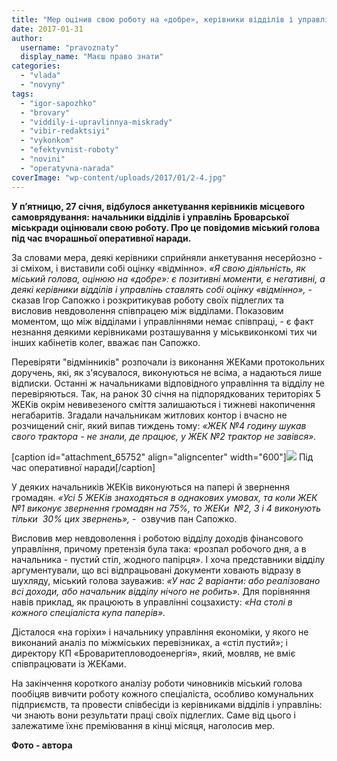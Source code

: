 ```yaml
---
title: "Мер оцінив свою роботу на «добре», керівники відділів і управлінь – на «відмінно»"
date: 2017-01-31
author: 
  username: "pravoznaty"
  display_name: "Маєш право знати"
categories: 
  - "vlada"
  - "novyny"
tags: 
  - "igor-sapozhko"
  - "brovary"
  - "viddily-i-upravlinnya-miskrady"
  - "vibir-redaktsiyi"
  - "vykonkom"
  - "efektyvnist-roboty"
  - "novini"
  - "operatyvna-narada"
coverImage: "wp-content/uploads/2017/01/2-4.jpg"
---
```


**У п’ятницю, 27 січня, відбулося анкетування керівників місцевого самоврядування: начальники відділів і управлінь Броварської міськради оцінювали свою роботу. Про це повідомив міський голова під час вчорашньої оперативної наради.**

За словами мера, деякі керівники сприйняли анкетування несерйозно - зі сміхом, і виставили собі оцінку «відмінно». _«Я свою діяльність, як міський голова, оцінюю на «добре»: є позитивні моменти, є негативні, а деякі керівники відділів і управлінь ставлять собі оцінку «відмінно»,_ \- сказав Ігор Сапожко і розкритикував роботу своїх підлеглих та висловив невдоволення співпрацею між відділами. Показовим моментом, що між відділами і управліннями немає співпраці, - є факт незнання деякими керівниками розташування у міськвиконкомі тих чи інших кабінетів колег, вважає пан Сапожко.

Перевіряти "відмінників" розпочали із виконання ЖЕКами протокольних доручень, які, як з'ясувалося, виконуються не всіма, а надаються лише відписки. Останні ж начальниками відповідного управління та відділу не перевіряються. Так, на ранок 30 січня на підпорядкованих територіях 5 ЖЕКів окрім невивезеного сміття залишаються і тижневі накопичення негабаритів. Згадали начальникам житлових контор і вчасно не розчищений сніг, який випав тиждень тому: _«ЖЕК №4 годину шукав свого трактора - не знали, де працює, у ЖЕК №2 трактор не завівся»._

\[caption id="attachment\_65752" align="aligncenter" width="600"\][![](https://mpz.brovary.org/wp-content/uploads/2017/01/1-7.jpg)](https://mpz.brovary.org/wp-content/uploads/2017/01/1-7.jpg) Під час оперативної наради\[/caption\]

У деяких начальників ЖЕКів виконуються на папері й звернення громадян. _«Усі 5 ЖЕКів знаходяться в однакових умовах, та коли ЖЕК №1 виконує звернення громадян на 75%, то ЖЕКи  №2, 3 і 4 виконують тільки  30% цих звернень»,_ -  озвучив пан Сапожко.

Висловив мер невдоволення і роботою відділу доходів фінансового управління, причому претензія була така: «розпал робочого дня, а в начальника - пустий стіл, жодного папірця». І хоча представники відділу аргументували, що всі відпрацьовані документи ховають відразу в шухляду, міський голова зауважив: _«У нас 2 варіанти: або реалізовано всі доходи, або начальник відділу нічого не робить»._ Для порівняння навів приклад, як працюють в управлінні соцзахисту: _«На столі в кожного спеціаліста купа паперів»._

Дісталося «на горіхи» і начальнику управління економіки, у якого не виконаний аналіз по міжміських перевізниках, а «стіл пустий»; і директору КП «Броваритепловодоенергія», який, мовляв, не вміє співпрацювати із ЖЕКами.

На закінчення короткого аналізу роботи чиновників міський голова пообіцяв вивчити роботу кожного спеціаліста, особливо комунальних підприємств, та провести співбесіди із керівниками відділів і управлінь: чи знають вони результати праці своїх підлеглих. Саме від цього і залежатиме їхнє преміювання в кінці місяця, наголосив мер.

**Фото - автора**
